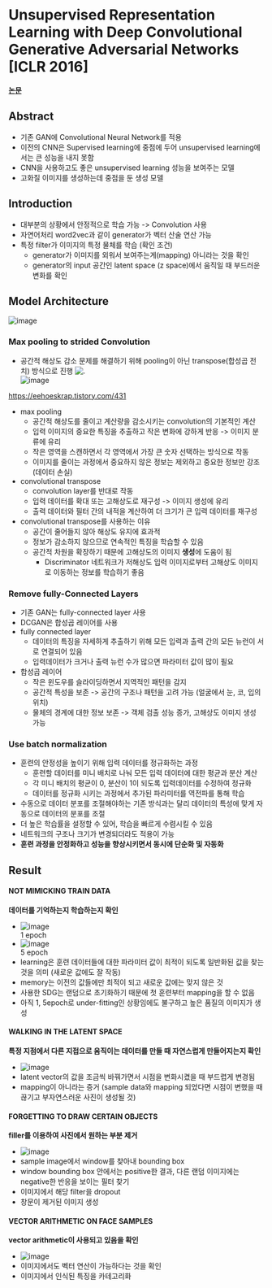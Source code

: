 # Unsupervised Representation Learning with Deep Convolutional Generative Adversarial Networks [ICLR 2016]
**[논문](https://arxiv.org/pdf/1511.06434.pdf)**  
  
## Abstract
* 기존 GAN에 Convolutional Neural Network를 적용
* 이전의 CNN은 Supervised learning에 중점에 두어 unsupervised learning에서는 큰 성능을 내지 못함
* CNN을 사용하고도 좋은 unsupervised learning 성능을 보여주는 모델
* 고화질 이미지를 생성하는데 중점을 둔 생성 모델

## Introduction
* 대부분의 상황에서 안정적으로 학습 가능 -> Convolution 사용
* 자연어처리 word2vec과 같이 generator가 벡터 산술 연산 가능
* 특정 filter가 이미지의 특정 물체를 학습 (확인 조건)
  * generator가 이미지를 외워서 보여주는게(mapping) 아니라는 것을 확인
  * generator의 input 공간인 latent space (z space)에서 움직일 때 부드러운 변화를 확인

## Model Architecture
![image](https://github.com/mjkim0819/NI2L_STUDY/assets/108729047/10bf0242-29d8-4284-9c89-038259e52543)  

### Max pooling to strided Convolution
* 공간적 해상도 감소 문제를 해결하기 위해 pooling이 아닌 transpose(합성곱 전치) 방식으로 진행
![.](https://img1.daumcdn.net/thumb/R1280x0/?scode=mtistory2&fname=https%3A%2F%2Fblog.kakaocdn.net%2Fdn%2Fcc9YHv%2FbtqEdydGzb1%2FPTOGzXMKTYZyxQB5SsKZa0%2Fimg.gif)  
![image](https://img1.daumcdn.net/thumb/R1280x0/?scode=mtistory2&fname=https%3A%2F%2Fblog.kakaocdn.net%2Fdn%2FbNEavB%2FbtqEcHPTz8d%2F0Vrz9E2V4jtk7YDO30Mxr0%2Fimg.gif)

https://eehoeskrap.tistory.com/431

* max pooling
  * 공간적 해상도를 줄이고 계산량을 감소시키는 convolution의 기본적인 계산
  * 입력 이미지의 중요한 특징을 추출하고 작은 변화에 강하게 반응 -> 이미지 분류에 유리
  * 작은 영역을 스캔하면서 각 영역에서 가장 큰 숫자 선택하는 방식으로 작동
  * 이미지를 줄이는 과정에서 중요하지 않은 정보는 제외하고 중요한 정보만 강조 (데이터 손실)
* convolutional transpose
  * convolution layer를 반대로 작동
  * 입력 데이터를 확대 또는 고해상도로 재구성 -> 이미지 생성에 유리
  * 출력 데이터와 필터 간의 내적을 계산하여 더 크기가 큰 입력 데이터를 재구성
* convolutional transpose를 사용하는 이유
  * 공간이 줄어들지 않아 해상도 유지에 효과적
  * 정보가 감소하지 않으므로 연속적인 특징을 학습할 수 있음
  * 공간적 차원을 확장하기 때문에 고해상도의 이미지 **생성**에 도움이 됨
    * Discriminator 네트워크가 저해상도 입력 이미지로부터 고해상도 이미지로 이동하는 정보를 학습하기 좋음
  
### Remove fully-Connected Layers
* 기존 GAN는 fully-connected layer 사용
* DCGAN은 합성곱 레이어를 사용
* fully connected layer
  * 데이터의 특징을 자세하게 추출하기 위해 모든 입력과 출력 간의 모든 뉴런이 서로 연결되어 있음
  * 입력데이터가 크거나 출력 뉴런 수가 많으면 파라미터 값이 많이 필요  
* 합성곱 레이어
  * 작은 윈도우를 슬라이딩하면서 지역적인 패턴을 감지
  * 공간적 특성을 보존 -> 공간의 구조나 패턴을 고려 가능 (얼굴에서 눈, 코, 입의 위치)
  * 물체의 경계에 대한 정보 보존 -> 객체 검출 성능 증가, 고해상도 이미지 생성 가능

### Use batch normalization
* 훈련의 안정성을 높이기 위해 입력 데이터를 정규화하는 과정
  * 훈련할 데이터를 미니 배치로 나눠 모든 입력 데이터에 대한 평균과 분산 계산
  * 각 미니 배치의 평균이 0, 분산이 1이 되도록 입력데이터를 수정하여 정규화
  * 데이터를 정규화 시키는 과정에서 추가된 파라미터를 역전파를 통해 학습
* 수동으로 데이터 분포를 조절해야하는 기존 방식과는 달리 데이터의 특성에 맞게 자동으로 데이터의 분포를 조절
* 더 높은 학습률을 설정할 수 있어, 학습을 빠르게 수렴시킬 수 있음
* 네트워크의 구조나 크기가 변경되더라도 적용이 가능
* **훈련 과정을 안정화하고 성능을 향상시키면서 동시에 단순화 및 자동화**

## Result

#### NOT MIMICKING TRAIN DATA
**데이터를 기억하는지 학습하는지 확인**  
* ![image](https://github.com/mjkim0819/NI2L_STUDY/assets/108729047/3f6b8bac-eb42-4f88-abba-4c2ab531d74f)  
  1 epoch  
* ![image](https://github.com/mjkim0819/NI2L_STUDY/assets/108729047/87888f00-26d5-4022-9e74-cfc4b459d2d5)  
  5 epoch  
* learning은 훈련 데이터들에 대한 파라미터 값이 최적이 되도록 일반화된 값을 찾는 것을 의미 (새로운 값에도 잘 작동)
* memory는 이전의 값들에만 최적이 되고 새로운 값에는 맞지 않은 것
* 사용한 SDG는 랜덤으로 초기화하기 때문에 첫 훈련부터 mapping을 할 수 없음
* 아직 1, 5epoch로 under-fitting인 상황임에도 불구하고 높은 품질의 이미지가 생성

#### WALKING IN THE LATENT SPACE
**특정 지점에서 다른 지접으로 움직이는 데이터를 만들 때 자연스럽게 만들어지는지 확인**
* ![image](https://github.com/mjkim0819/NI2L_STUDY/assets/108729047/b5673b73-c210-43a8-a8af-5733f625e7ec)  
* latent vector의 값을 조금씩 바꿔가면서 시점을 변화시켰을 때 부드렵게 변경됨
* mapping이 아니라는 증거 (sample data와 mapping 되었다면 시점이 변했을 때 끊기고 부자연스러운 사진이 생성될 것)

#### FORGETTING TO DRAW CERTAIN OBJECTS
**filler를 이용하여 사진에서 원하는 부분 제거**
* ![image](https://github.com/mjkim0819/NI2L_STUDY/assets/108729047/a3d18870-f0b1-4997-a779-d3c04118f002)  
* sample image에서 window를 찾아내 bounding box
* window bounding box 안에서는 positive한 결과, 다른 랜덤 이미지에는 negative한 반응을 보이는 필터 찾기
* 이미지에서 해당 filter을 dropout
* 창문이 제거된 이미지 생성

#### VECTOR ARITHMETIC ON FACE SAMPLES
**vector arithmetic이 사용되고 있음을 확인**
* ![image](https://github.com/mjkim0819/NI2L_STUDY/assets/108729047/096e330e-7f04-4bce-84ad-039f3f53b64d)  
* 이미지에서도 벡터 연산이 가능하다는 것을 확인
* 이미지에서 인식된 특징을 카테고리화
